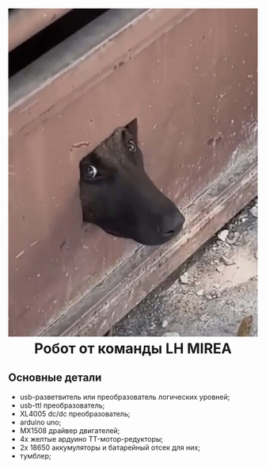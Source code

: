 <h1 align="center">
  <a href="https://vk.com/rtuandbeer"><img src="https://github.com/Axeltoo/R.O.M.A/blob/main/FgMEpQa9who.jpg" alt="Робот от команды LH MIREA" width="800"></a>
  <br>
	Робот от команды LH MIREA
  <br>
</h1>


## Основные детали
* usb-разветвитель или преобразователь логических уровней;
* usb-ttl преобразователь;
* XL4005 dc/dc преобразователь;  
* arduino uno;
* MX1508 драйвер двигателей;
* 4x желтые ардуино TT-мотор-редукторы;
* 2x 18650 аккумуляторы и батарейный отсек для них;
* тумблер;
